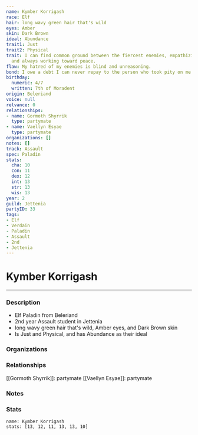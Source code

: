 ```yaml
---
name: Kymber Korrigash
race: Elf
hair: long wavy green hair that's wild
eyes: Amber
skin: Dark Brown
ideal: Abundance
trait1: Just
trait2: Physical
trait: I can find common ground between the fiercest enemies, empathizing with them
  and always working toward peace.
flaw: My hatred of my enemies is blind and unreasoning.
bond: I owe a debt I can never repay to the person who took pity on me.
birthday:
  numeric: 4/7
  written: 7th of Moradent
origin: Beleriand
voice: null
relvance: 0
relationships:
- name: Gormoth Shyrrik
  type: partymate
- name: Vaellyn Esyae
  type: partymate
organizations: []
notes: []
track: Assault
spec: Paladin
stats:
  cha: 10
  con: 11
  dex: 12
  int: 13
  str: 13
  wis: 13
year: 2
guild: Jettenia
partyID: 33
tags:
- Elf
- Verdain
- Paladin
- Assault
- 2nd
- Jettenia
---
```

# Kymber Korrigash
---
### Description
- Elf Paladin from Beleriand
- 2nd year Assault student in Jettenia
- long wavy green hair that's wild, Amber eyes, and Dark Brown skin
- Is Just and Physical, and has Abundance as their ideal

### Organizations

### Relationships
[[Gormoth Shyrrik]]: partymate
[[Vaellyn Esyae]]: partymate

### Notes

### Stats
```statblock
name: Kymber Korrigash
stats: [13, 12, 11, 13, 13, 10]
```